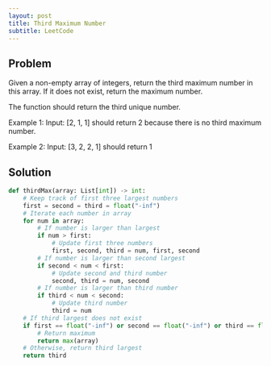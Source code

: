 ```yaml
---
layout: post
title: Third Maximum Number
subtitle: LeetCode
---
```


## Problem
Given a non-empty array of integers, return the third maximum number in this array. If it does not exist, return the maximum number.

The function should return the third unique number.

Example 1:
Input: [2, 1, 1] should return 2 because there is no third maximum number.

Example 2:
Input: [3, 2, 2, 1] should return 1

## Solution

```python
def thirdMax(array: List[int]) -> int:
    # Keep track of first three largest numbers
    first = second = third = float("-inf")
    # Iterate each number in array
    for num in array:
        # If number is larger than largest
        if num > first:
            # Update first three numbers
            first, second, third = num, first, second
        # If number is larger than second largest
        if second < num < first:
            # Update second and third number
            second, third = num, second
        # If number is larger than third number
        if third < num < second:
            # Update third number
            third = num
    # If third largest does not exist
    if first == float("-inf") or second == float("-inf") or third == float("-inf"):
        # Return maximum
        return max(array)
    # Otherwise, return third largest
    return third  
```
